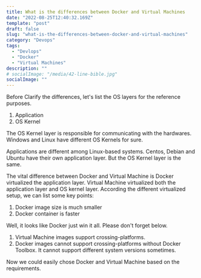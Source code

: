 ```yaml
---
title: What is the differences between Docker and Virtual Machines
date: "2022-08-25T12:40:32.169Z"
template: "post"
draft: false
slug: "what-is-the-differences-between-docker-and-virtual-machines"
category: "Devops"
tags:
  - "Devlops"
  - "Docker"
  - "Virtual Machines"  
description: ""
# socialImage: "/media/42-line-bible.jpg"
socialImage: ""
---
```


Before Clarify the differences, let's list the OS layers for the reference purposes.
1. Application
2. OS Kernel

The OS Kernel layer is responsible for communicating with the hardwares.
Windows and Linux have different OS Kernels for sure.

Applications are different among Linux-based systems.
Centos, Debian and Ubuntu have their own application layer. But the OS Kernel layer is the same.

The vital difference between Docker and Virtual Machine is Docker virtualized the application layer. Virtual Machine virtualized both the application layer and OS kernel layer.
According the different virtualized setup, we can list some key points:
1. Docker image size is much smaller
2. Docker container is faster

Well, it looks like Docker just win it all. Please don't forget below.

1. Virtual Machine images support crossing-platforms.
2. Docker images cannot support crossing-platforms without Docker Toolbox. It cannot support different system versions sometimes.

Now we could easily chose Docker and Virtual Machine based on the requirements.